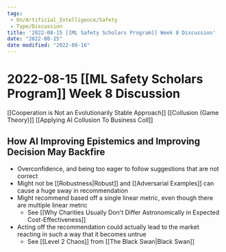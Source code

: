 ```yaml
---
tags:
 - On/Artificial_Intelligence/Safety
 - Type/Discussion
title: '2022-08-15 [[ML Safety Scholars Program]] Week 8 Discussion'
date: "2022-08-15"
date modified: "2022-08-16"
---
```


# 2022-08-15 [[ML Safety Scholars Program]] Week 8 Discussion
[[Cooperation is Not an Evolutionarily Stable Approach]]
[[Collusion (Game Theory)]]
[[Applying AI Collusion To Business Coll]]

## How AI Improving Epistemics and Improving Decision May Backfire
- Overconfidence, and being too eager to follow suggestions that are not correct
- Might not be [[Robustness|Robust]] and [[Adversarial Examples]] can cause a huge sway in recommendation
- Might recommend based off a single linear metric, even though there are multiple linear metric
	- See [[Why Charities Usually Don't Differ Astronomically in Expected Cost-Effectiveness]]
- Acting off the recommendation could actually lead to the market reacting in such a way that it becomes untrue
	- See [[Level 2 Chaos]] from [[The Black Swan|Black Swan]]
